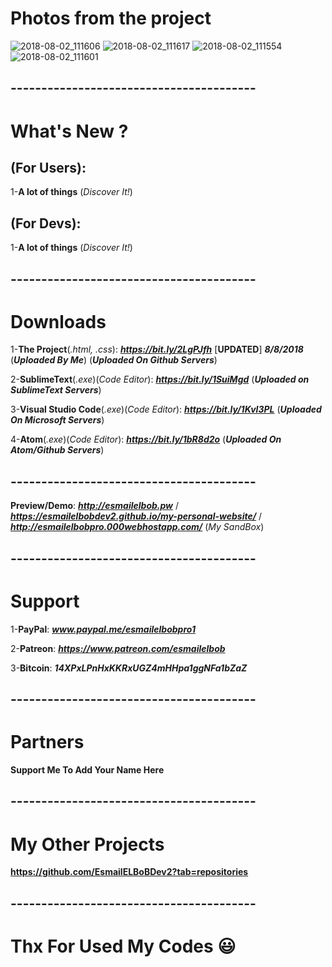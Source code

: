 # Photos from the project
![2018-08-02_111606](https://user-images.githubusercontent.com/28893833/43574862-88a7779c-9645-11e8-82e6-1d5705126c14.png)
![2018-08-02_111617](https://user-images.githubusercontent.com/28893833/43574864-88d464c8-9645-11e8-893c-1cb08aa93ff4.png)
![2018-08-02_111554](https://user-images.githubusercontent.com/28893833/43574866-89015a46-9645-11e8-8aab-731d13f49e01.png)
![2018-08-02_111601](https://user-images.githubusercontent.com/28893833/43574867-8929eac4-9645-11e8-9983-8d8507eb71fd.png)
## ----------------------------------------
# What's New ?

## (For Users): 
1-**A lot of things** (*Discover It!*)

## (For Devs): 
1-**A lot of things** (*Discover It!*)
## ----------------------------------------
# Downloads

1-**The Project**(*.html, .css*): ***https://bit.ly/2LgPJfh*** [**UPDATED**] ***8/8/2018*** (***Uploaded By Me***) (***Uploaded On Github Servers***)

2-**SublimeText**(*.exe*)(*Code Editor*): ***https://bit.ly/1SuiMgd*** (***Uploaded on SublimeText Servers***)

3-**Visual Studio Code**(*.exe*)(*Code Editor*): ***https://bit.ly/1KvI3PL*** (***Uploaded On Microsoft Servers***)

4-**Atom**(*.exe*)(*Code Editor*): ***https://bit.ly/1bR8d2o*** (***Uploaded On Atom/Github Servers***)
## ----------------------------------------
**Preview/Demo**: ***http://esmailelbob.pw*** / ***https://esmailelbobdev2.github.io/my-personal-website/*** / ***http://esmailelbobpro.000webhostapp.com/*** (*My SandBox*)
## ----------------------------------------
# Support

1-**PayPal**: ***www.paypal.me/esmailelbobpro1***

2-**Patreon**: ***https://www.patreon.com/esmailelbob***

3-**Bitcoin**: ***14XPxLPnHxKKRxUGZ4mHHpa1ggNFa1bZaZ***
## ----------------------------------------
# Partners

**Support Me To Add Your Name Here**
## ----------------------------------------
# My Other Projects

**https://github.com/EsmailELBoBDev2?tab=repositories**
## ----------------------------------------

# Thx For Used My Codes :smiley:
